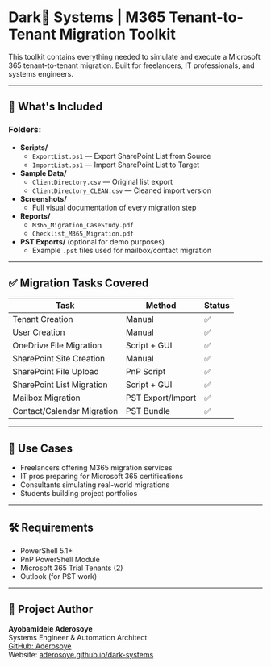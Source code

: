 
# Dark👣 Systems | M365 Tenant-to-Tenant Migration Toolkit

This toolkit contains everything needed to simulate and execute a Microsoft 365 tenant-to-tenant migration. Built for freelancers, IT professionals, and systems engineers.

---

## 🔗 What's Included

### Folders:
- **Scripts/**
  - `ExportList.ps1` — Export SharePoint List from Source
  - `ImportList.ps1` — Import SharePoint List to Target
- **Sample Data/**
  - `ClientDirectory.csv` — Original list export
  - `ClientDirectory_CLEAN.csv` — Cleaned import version
- **Screenshots/**
  - Full visual documentation of every migration step
- **Reports/**
  - `M365_Migration_CaseStudy.pdf`
  - `Checklist_M365_Migration.pdf`
- **PST Exports/** (optional for demo purposes)
  - Example `.pst` files used for mailbox/contact migration

---

## ✅ Migration Tasks Covered

| Task                        | Method             | Status |
|-----------------------------|--------------------|--------|
| Tenant Creation             | Manual             | ✅     |
| User Creation               | Manual             | ✅     |
| OneDrive File Migration     | Script + GUI       | ✅     |
| SharePoint Site Creation    | Manual             | ✅     |
| SharePoint File Upload      | PnP Script         | ✅     |
| SharePoint List Migration   | Script + GUI       | ✅     |
| Mailbox Migration           | PST Export/Import  | ✅     |
| Contact/Calendar Migration  | PST Bundle         | ✅     |

---

## 🚀 Use Cases

- Freelancers offering M365 migration services
- IT pros preparing for Microsoft 365 certifications
- Consultants simulating real-world migrations
- Students building project portfolios

---

## 🛠️ Requirements

- PowerShell 5.1+
- PnP PowerShell Module
- Microsoft 365 Trial Tenants (2)
- Outlook (for PST work)

---

## 📇 Project Author

**Ayobamidele Aderosoye**  
Systems Engineer & Automation Architect  
[GitHub: Aderosoye](https://github.com/Aderosoye)  
Website: [aderosoye.github.io/dark-systems](https://aderosoye.github.io/dark-systems)
